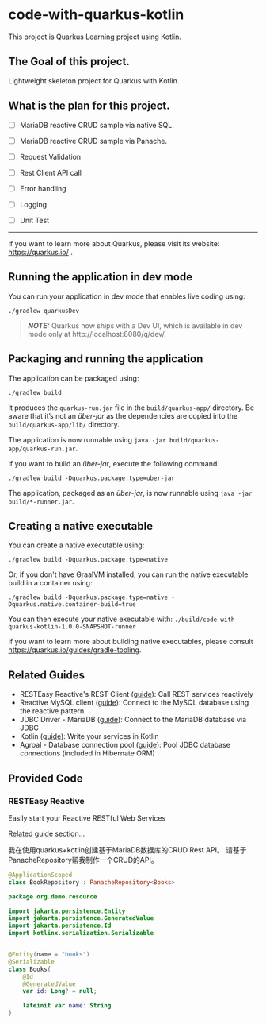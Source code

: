 # code-with-quarkus-kotlin
This project is Quarkus Learning project using Kotlin.

## The Goal of this project.
Lightweight skeleton project for Quarkus with Kotlin.

## What is the plan for this project.
- [ ] MariaDB reactive CRUD sample via native SQL.
- [ ] MariaDB reactive CRUD sample via Panache.
- [ ] Request Validation
- [ ] Rest Client API call
- [ ] Error handling
- [ ] Logging
- [ ] Unit Test


-----
If you want to learn more about Quarkus, please visit its website: https://quarkus.io/ .

## Running the application in dev mode

You can run your application in dev mode that enables live coding using:
```shell script
./gradlew quarkusDev
```

> **_NOTE:_**  Quarkus now ships with a Dev UI, which is available in dev mode only at http://localhost:8080/q/dev/.

## Packaging and running the application

The application can be packaged using:
```shell script
./gradlew build
```
It produces the `quarkus-run.jar` file in the `build/quarkus-app/` directory.
Be aware that it’s not an _über-jar_ as the dependencies are copied into the `build/quarkus-app/lib/` directory.

The application is now runnable using `java -jar build/quarkus-app/quarkus-run.jar`.

If you want to build an _über-jar_, execute the following command:
```shell script
./gradlew build -Dquarkus.package.type=uber-jar
```

The application, packaged as an _über-jar_, is now runnable using `java -jar build/*-runner.jar`.

## Creating a native executable

You can create a native executable using: 
```shell script
./gradlew build -Dquarkus.package.type=native
```

Or, if you don't have GraalVM installed, you can run the native executable build in a container using: 
```shell script
./gradlew build -Dquarkus.package.type=native -Dquarkus.native.container-build=true
```

You can then execute your native executable with: `./build/code-with-quarkus-kotlin-1.0.0-SNAPSHOT-runner`

If you want to learn more about building native executables, please consult https://quarkus.io/guides/gradle-tooling.

## Related Guides

- RESTEasy Reactive's REST Client ([guide](https://quarkus.io/guides/rest-client-reactive)): Call REST services reactively
- Reactive MySQL client ([guide](https://quarkus.io/guides/reactive-sql-clients)): Connect to the MySQL database using the reactive pattern
- JDBC Driver - MariaDB ([guide](https://quarkus.io/guides/datasource)): Connect to the MariaDB database via JDBC
- Kotlin ([guide](https://quarkus.io/guides/kotlin)): Write your services in Kotlin
- Agroal - Database connection pool ([guide](https://quarkus.io/guides/datasource)): Pool JDBC database connections (included in Hibernate ORM)

## Provided Code

### RESTEasy Reactive

Easily start your Reactive RESTful Web Services

[Related guide section...](https://quarkus.io/guides/getting-started-reactive#reactive-jax-rs-resources)



我在使用quarkus+kotlin创建基于MariaDB数据库的CRUD Rest API。
请基于PanacheRepository帮我制作一个CRUD的API。

```kotlin
@ApplicationScoped
class BookRepository : PanacheRepository<Books>

package org.demo.resource

import jakarta.persistence.Entity
import jakarta.persistence.GeneratedValue
import jakarta.persistence.Id
import kotlinx.serialization.Serializable


@Entity(name = "books")
@Serializable
class Books{
    @Id
    @GeneratedValue
    var id: Long? = null;

    lateinit var name: String
}
```






